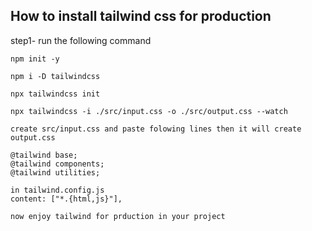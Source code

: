## How to install tailwind css for production

step1- run the following command

``` npm init -y  ```

```npm i -D tailwindcss ```

```npx tailwindcss init ```

```npx tailwindcss -i ./src/input.css -o ./src/output.css --watch```

```create src/input.css and paste folowing lines then it will create output.css```

```
@tailwind base;
@tailwind components;
@tailwind utilities;
```

```
in tailwind.config.js
content: ["*.{html,js}"],
```

```now enjoy tailwind for prduction in your project```